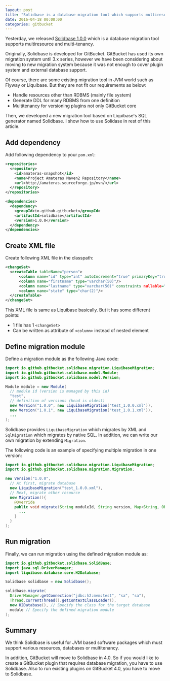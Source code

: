 ```yaml
---
layout: post
title: "Solidbase is a database migration tool which supports multiresource and multitenancy"
date: 2016-04-18 00:00:00
categories: gitbucket
---
```


Yesterday, we released [Solidbase 1.0.0](https://github.com/gitbucket/solidbase) which is a database migration tool supports multiresource and multi-tenancy.

Originally, Solidbase is developed for GitBucket. GitBucket has used its own migration system until 3.x series, however we have been considering about moving to new migration system because it was not enough to cover plugin system and external database support.

Of course, there are some existing migration tool in JVM world such as Flyway or Liquibase. But they are not fit our requirements as below:

- Handle resources other than RDBMS (mainly file system)
- Generate DDL for many RDBMS from one definition
- Multitenancy for versioning plugins not only GitBucket core

Then, we developed a new migration tool based on Liquibase's SQL generator named Solidbase. I show how to use Solidase in rest of this article.

## Add dependency

Add following dependency to your `pom.xml`:

```xml
<repositories>
  <repository>
    <id>amateras-snapshot</id>
    <name>Project Amateras Maven2 Repository</name>
    <url>http://amateras.sourceforge.jp/mvn/</url>
  </repository>
</repositories>

<dependencies>
  <dependency>
    <groupId>io.github.gitbucket</groupId>
    <artifactId>solidbase</artifactId>
    <version>1.0.0</version>
  </dependency>
</dependencies>
```

## Create XML file

Create following XML file in the classpath:

```xml
<changeSet>
  <createTable tableName="person">
      <column name="id" type="int" autoIncrement="true" primaryKey="true" nullable="false"/>
      <column name="firstname" type="varchar(50)"/>
      <column name="lastname" type="varchar(50)" constraints nullable="false"/>
      <column name="state" type="char(2)"/>
  </createTable>
</changeSet>
```

This XML file is same as Liquibase basically. But it has some different points:

- 1 file has 1 `<changeSet>`
- Can be written as attribute of `<column>` instead of nested element

## Define migration module

Define a migration module as the following Java code:

```java
import io.github.gitbucket.solidbase.migration.LiquibaseMigration;
import io.github.gitbucket.solidbase.model.Module;
import io.github.gitbucket.solidbase.model.Version;

Module module = new Module(
  // module id (version is managed by this id)
  "test",
  // definition of versions (head is oldest)
  new Version("1.0.0", new LiquibaseMigration("test_1.0.0.xml")),
  new Version("1.0.1", new LiquibaseMigration("test_1.0.1.xml")),
  ...
);
```

Solidbase provides `LiquibaseMigration` which migrates by XML and `SqlMigration` which migrates by native SQL. In addition, we can write our own migration by extending `Migration`.

The following code is an example of specifying multiple migration in one version:

```java
import io.github.gitbucket.solidbase.migration.LiquibaseMigration;
import io.github.gitbucket.solidbase.migration.Migration;

new Version("1.0.0",
  // At first, migrate database
  new LiquibaseMigration("test_1.0.0.xml"),
  // Next, migrate other resource
  new Migration(){
    @Override
    public void migrate(String moduleId, String version, Map<String, Object> context) throws Exception {
      ...
    }
  }
);
```

## Run migration

Finally, we can run migration using the defined migration module as:

```java
import io.github.gitbucket.solidbase.SolidBase;
import java.sql.DriverManager;
import liquibase.database.core.H2Database;

Solidbase solidbase = new Solidbase();

solidbase.migrate(
  DriverManager.getConnection("jdbc:h2:mem:test", "sa", "sa"),
  Thread.currentThread().getContextClassLoader(),
  new H2Database(), // Specify the class for the target database
  module // Specify the defined migration module
);
```

## Summary

We think Solidbase is useful for JVM based software packages which must support various resources, databases or multitenancy.

In addition, GitBucket will move to Solidbase in 4.0. So if you would like to create a GitBucket plugin that requires database migration, you have to use Solidbase. Also to run existing plugins on GitBucket 4.0, you have to move to Solidbase.
